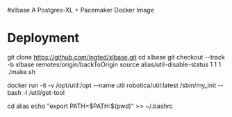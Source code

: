 #xlbase
  A Postgres-XL + Pacemaker Docker Image

# Deployment
  git clone https://github.com/ingted/xlbase.git
  cd xlbase
  git checkout --track -b xlbase remotes/origin/backToOrigin
  source alias/util-disable-status 1 1 1
  ./make.sh

  docker run -it -v /opt/util:/opt --name util robotica/util:latest /sbin/my_init -- bash -l /util/get-tool

  cd alias
  echo "export PATH=\$PATH:$(pwd)" >> ~/.bashrc

